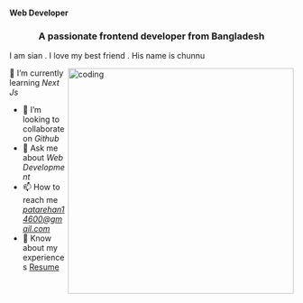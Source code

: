 #### Web Developer






<h3 align="center">A passionate frontend developer from Bangladesh</h3>

<p>I am sian . I love my best friend . His name is chunnu</p>
<img align="right" alt="coding" width="400" src="https://i.ibb.co/JxWBLdn/DSC-0066.jpg">





🌱 I’m currently learning *Next Js*
- 👯 I’m looking to collaborate on *Github*
- 💬 Ask me about *Web Development*
- 📫 How to reach me *patarehan14600@gmail.com*
- 📄 Know about my experiences [Resume](https://drive.google.com/file/d/1AjZxP_kMKEC3OQ9KmGgKIDxFcPS5Y59Z/view?usp=drive_link)





 



